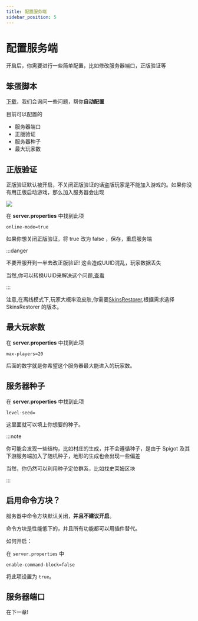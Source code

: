 ```yaml
---
title: 配置服务端
sidebar_position: 5
---
```


# 配置服务端

开启后，你需要进行一些简单配置，比如修改服务器端口，正版验证等

## 笨蛋脚本

[下载](https://github.com/lilingfengdev/NitWiki-Script/releases/download/windows-latest/config-eazy.exe)，我们会询问一些问题，帮你**自动配置**

目前可以配置的
* 服务器端口
* 正版验证
* 服务器种子
* 最大玩家数

## 正版验证

正版验证默认被开启，不关闭正版验证的话盗版玩家是不能加入游戏的。如果你没有用正版启动游戏，那么加入服务器会出现

![](_images/无效会话.png)

在 **server.properties** 中找到此项

```
online-mode=true
```
如果你想关闭正版验证，将 true 改为 false ，保存，重启服务端

:::danger

不要开服开到一半去改正版验证! 这会造成UUID混乱，玩家数据丢失

当然,你可以转换UUID来解决这个问题,[查看](https://dodo939.love/2024/06/20/mc-online-conv-tool/)

:::

注意,在离线模式下,玩家大概率没皮肤,你需要[SkinsRestorer](/docs/process/cross-server/plugin/BC&WF.md#skinsrestorer),根据需求选择 SkinsRestorer 的版本。

## 最大玩家数

在 **server.properties** 中找到此项

```
max-players=20
```

后面的数字就是你希望这个服务器最大能进入的玩家数。

## 服务器种子

在 **server.properties** 中找到此项

```
level-seed=
```

这里面就可以填上你想要的种子。

:::note

你可能会发现一些结构，比如村庄的生成，并不会遵循种子，是由于 Spigot 及其下游服务端加入了随机种子，地形的生成也会出现一些偏差

当然，你仍然可以利用种子定位群系，比如找史莱姆区块

:::

## 启用命令方块？

服务器中命令方块默认关闭，**并且不建议开启**。

命令方块是性能低下的，并且所有功能都可以用插件替代。

如何开启：

在 `server.properties` 中

```
enable-command-block=false
```

将此项设置为 `true`。

## 服务器端口

在下一章!

